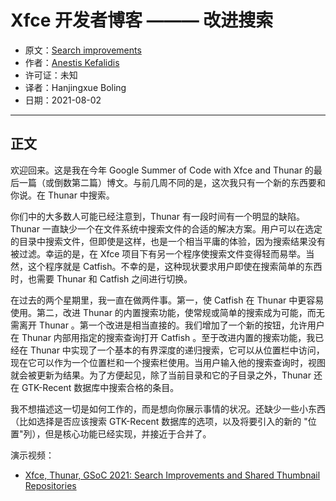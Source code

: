 # Xfce 开发者博客 ——— 改进搜索

- 原文：[Search improvements](http://users.uoa.gr/~sdi1800073/sources/xfce_blog04.html)
- 作者：[Anestis Kefalidis](http://users.uoa.gr/~sdi1800073/)
- 许可证：未知
- 译者：Hanjingxue Boling
- 日期：2021-08-02

----

## 正文

欢迎回来。这是我在今年 Google Summer of Code with Xfce and Thunar 的最后一篇（或倒数第二篇）博文。与前几周不同的是，这次我只有一个新的东西要和你说。在 Thunar 中搜索。

你们中的大多数人可能已经注意到，Thunar 有一段时间有一个明显的缺陷。Thunar 一直缺少一个在文件系统中搜索文件的合适的解决方案。用户可以在选定的目录中搜索文件，但即使是这样，也是一个相当平庸的体验，因为搜索结果没有被过滤。幸运的是，在 Xfce 项目下有另一个程序使搜索文件变得轻而易举。当然，这个程序就是 Catfish。不幸的是，这种现状要求用户即使在搜索简单的东西时，也需要 Thunar 和 Catfish 之间进行切换。

在过去的两个星期里，我一直在做两件事。第一，使 Catfish 在 Thunar 中更容易使用。第二，改进 Thunar 的内置搜索功能，使常规或简单的搜索成为可能，而无需离开 Thunar 。第一个改进是相当直接的。我们增加了一个新的按钮，允许用户在 Thunar 内部用指定的搜索查询打开 Catfish 。至于改进内置的搜索功能，我已经在 Thunar 中实现了一个基本的有界深度的递归搜索，它可以从位置栏中访问，现在它可以作为一个位置栏和一个搜索栏使用。当用户输入他的搜索查询时，视图就会被更新为结果。为了方便起见，除了当前目录和它的子目录之外，Thunar 还在 GTK-Recent 数据库中搜索合格的条目。

我不想描述这一切是如何工作的，而是想向你展示事情的状况。还缺少一些小东西（比如选择是否应该搜索 GTK-Recent 数据库的选项，以及将要引入的新的 "位置"列），但是核心功能已经实现，并接近于合并了。

演示视频：

- [Xfce, Thunar, GSoC 2021: Search Improvements and Shared Thumbnail Repositories](https://youtu.be/BAEHtwsWBqA)